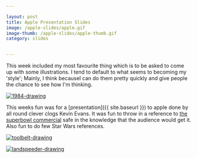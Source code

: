 ```yaml
---

layout: post
title: Apple Presentation Slides
image: /apple-slides/apple.gif
image-thumb: /apple-slides/apple-thumb.gif
category: slides


---
```


This week included my most favourite thing which is to be asked to come up with some illustrations. I tend to default to what seems to becoming my 'style'; Mainly, I think becauseI can do them pretty quickly and give people the chance to see how I'm thinking.

<a href="{{ site.baseurl }}/images/apple-slides/1984.gif"><img src="{{ site.baseurl }}/images/apple-slides/1984.gif" alt="1984-drawing" /></a>

This weeks fun was for a [presentation]({{ site.baseurl }}) to apple done by all round clever clogs Kevin Evans. It was fun to throw in a reference to [the superbowl commercial](http://youtu.be/R706isyDrqI) safe in the knowledge that the audience would get it. Also fun to do few Star Wars references.

<a href="{{ site.baseurl }}/images/apple-slides/toolbelt.gif"><img src="{{ site.baseurl }}/images/apple-slides/toolbelt.gif" alt="toolbelt-drawing" /></a>

<a href="{{ site.baseurl }}/images/apple-slides/landspeeder.gif"><img src="{{ site.baseurl }}/images/apple-slides/landspeeder.gif" alt="landspeeder-drawing" /></a>